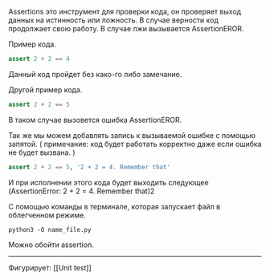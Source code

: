 Assertions это инструмент для проверки кода, он проверяет выход данных на истинность или ложность. В случае верности код продолжает свою работу.  В случае лжи вызывается AssertionEROR. 

Пример кода. 
```python
assert 2 + 2 == 4
```
Данный код пройдет без како-го либо замечание. 


Другой пример кода. 
```python 
assert 2 + 2 == 5
```
В таком случае вызовется ошибка AssertionEROR. 


Так же мы можем добавлять запись к вызываемой ошибке c помощью запятой.                    ( примечание: код будет работать корректно даже если ошибка не будет вызвана. )
```python
assert 2 + 2 == 5, '2 + 2 = 4. Remember that'
```
И при исполнении этого кода будет выходить следующее (AssertionError: 2 + 2 = 4. Remember that)2

С помощью команды в терминале, которая запускает файл в облегченном режиме. 
```
python3 -O name_file.py
```
Можно обойти assertion. 


---
Фигурирует:
[[Unit test]]
